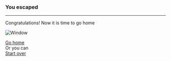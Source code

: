 ### You escaped
---
Congratulations! Now it is time to go home 

![Window](https://www.publicdomainpictures.net/pictures/150000/nahled/casa-abbandonata.jpg)

[Go home](go-home.md)  
Or you can  
[Start over](../README.md)